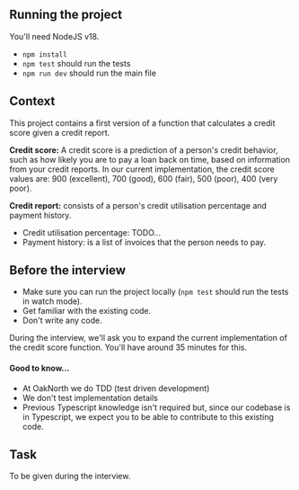 ## Running the project

You'll need NodeJS v18.

- `npm install`
- `npm test` should run the tests
- `npm run dev` should run the main file

## Context

This project contains a first version of a function that calculates a credit score given a credit report.

**Credit score:** A credit score is a prediction of a person's credit behavior, such as how likely you are to pay a loan back on time, based on information from your credit reports. In our current implementation, the credit score values are: 900 (excellent), 700 (good), 600 (fair), 500 (poor), 400 (very poor).

**Credit report:** consists of a person's credit utilisation percentage and payment history.

- Credit utilisation percentage: TODO...
- Payment history: is a list of invoices that the person needs to pay.

## Before the interview

- Make sure you can run the project locally (`npm test` should run the tests in watch mode).
- Get familiar with the existing code.
- Don't write any code.

During the interview, we'll ask you to expand the current implementation of the credit score function. You'll have around 35 minutes for this.

#### Good to know...

- At OakNorth we do TDD (test driven development)
- We don't test implementation details
- Previous Typescript knowledge isn't required but, since our codebase is in Typescript, we expect you to be able to contribute to this existing code.

## Task

To be given during the interview.
